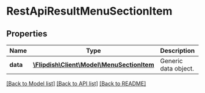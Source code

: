 # RestApiResultMenuSectionItem

## Properties
Name | Type | Description | Notes
------------ | ------------- | ------------- | -------------
**data** | [**\Flipdish\Client\Model\MenuSectionItem**](MenuSectionItem.md) | Generic data object. | 

[[Back to Model list]](../README.md#documentation-for-models) [[Back to API list]](../README.md#documentation-for-api-endpoints) [[Back to README]](../README.md)


